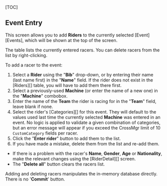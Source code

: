[TOC]

## Event Entry

This screen allows you to add **Riders** to the currently selected [Event][Events], which will be shown at the top of the screen.

The table lists the currently entered racers.  You can delete racers from the list by right-clicking.

To add a racer to the event:

1. Select a **Rider** using the "**Bib**" drop-down, or by entering their name (last name first) in the "**Name**" field.  If the rider does not exist in the [Riders][] table, you will have to add them there first.
1. Select a previously-used **Machine** (or enter the name of a new one) in the "**Machine**" combobox.
1. Enter the name of the **Team** the rider is racing for in the "**Team**" field, leave blank if none.
1. Select the rider's [Categories][] for this event.  They will default to the values used last time the currently selected **Machine** was entered in an event.  No logic is applied to validate a given combination of categories, but an error message will appear if you exceed the CrossMgr limit of 10 `CustomCategory` fields per racer.
1. Click the "**Enter rider**" button to add them to the list.
1. If you have made a mistake, delete them from the list and re-add them.

* If there is a problem with the racer's **Name**, **Gender**, **Age** or **Nationality**, make the relevant changes using the [RiderDetail][] screen.
* The "**Delete all**" button clears the racers list.

Adding and deleting racers manipulates the in-memory database directly.  There is no '**Commit**' button.
